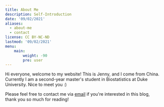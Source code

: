 ```yaml
---
title: About Me
description: Self-Introduction
date: '09/02/2021'
aliases:
  - about-me
  - contact
license: CC BY-NC-ND
lastmod: '09/02/2021'
menu:
    main: 
        weight: -90
        pre: user
---
```


Hi everyone, welcome to my website! This is Jenny, and I come from China. Currently I am a second-year master's student in Biostatistics at Duke University. Nice to meet you :)

Please feel free to contact me via [email](wenyue.zhuo@duke.edu) if you're interested in this blog, thank you so much for reading!
